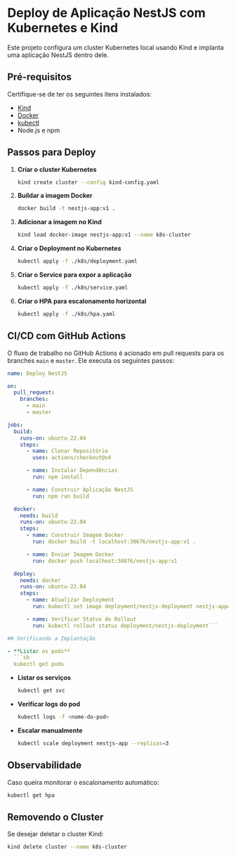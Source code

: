 # Deploy de Aplicação NestJS com Kubernetes e Kind

Este projeto configura um cluster Kubernetes local usando Kind e implanta uma aplicação NestJS dentro dele.

## Pré-requisitos

Certifique-se de ter os seguintes itens instalados:

- [Kind](https://kind.sigs.k8s.io/)
- [Docker](https://www.docker.com/)
- [kubectl](https://kubernetes.io/docs/tasks/tools/)
- Node.js e npm

## Passos para Deploy

1. **Criar o cluster Kubernetes**
   ```sh
   kind create cluster --config kind-config.yaml
   ```

2. **Buildar a imagem Docker**
   ```sh
   docker build -t nestjs-app:v1 .
   ```

3. **Adicionar a imagem no Kind**
   ```sh
   kind load docker-image nestjs-app:v1 --name k8s-cluster
   ```

4. **Criar o Deployment no Kubernetes**
   ```sh
   kubectl apply -f ./k8s/deployment.yaml
   ```

5. **Criar o Service para expor a aplicação**
   ```sh
   kubectl apply -f ./k8s/service.yaml
   ```

6. **Criar o HPA para escalonamento horizontal**
   ```sh
   kubectl apply -f ./k8s/hpa.yaml
   ```

## CI/CD com GitHub Actions

O fluxo de trabalho no GitHub Actions é acionado em pull requests para os branches `main` e `master`. Ele executa os seguintes passos:

```yaml
name: Deploy NestJS

on:
  pull_request:
    branches:
      - main
      - master

jobs:
  build:
    runs-on: ubuntu-22.04
    steps:
      - name: Clonar Repositório
        uses: actions/checkout@v4

      - name: Instalar Dependências
        run: npm install

      - name: Construir Aplicação NestJS
        run: npm run build

  docker:
    needs: build
    runs-on: ubuntu-22.04
    steps:
      - name: Construir Imagem Docker
        run: docker build -t localhost:30676/nestjs-app:v1 .

      - name: Enviar Imagem Docker
        run: docker push localhost:30676/nestjs-app:v1

  deploy:
    needs: docker
    runs-on: ubuntu-22.04
    steps:
      - name: Atualizar Deployment
        run: kubectl set image deployment/nestjs-deployment nestjs-app=localhost:30676/nestjs-app:v1

      - name: Verificar Status do Rollout
        run: kubectl rollout status deployment/nestjs-deployment```

## Verificando a Implantação

- **Listar os pods**
  ```sh
  kubectl get pods
  ```

- **Listar os serviços**
  ```sh
  kubectl get svc
  ```

- **Verificar logs do pod**
  ```sh
  kubectl logs -f <nome-do-pod>
  ```

- **Escalar manualmente**
  ```sh
  kubectl scale deployment nestjs-app --replicas=3
  ```

## Observabilidade

Caso queira monitorar o escalonamento automático:
```sh
kubectl get hpa
```

## Removendo o Cluster

Se desejar deletar o cluster Kind:
```sh
kind delete cluster --name k8s-cluster
```

